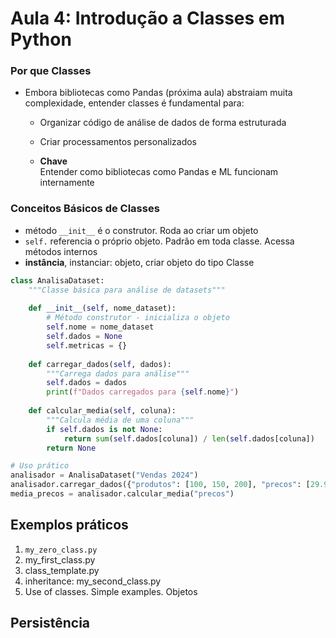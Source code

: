 # Aula 4: Introdução a Classes em Python

### Por que Classes

- Embora bibliotecas como Pandas (próxima aula) abstraiam muita complexidade, entender classes é fundamental para:

    - Organizar código de análise de dados de forma estruturada

    - Criar processamentos personalizados 

    - **Chave**  
        Entender como bibliotecas como Pandas e ML funcionam internamente

### Conceitos Básicos de Classes

- método `__init__` é o construtor. Roda ao criar um objeto
- `self.` referencia o próprio objeto. Padrão em toda classe. Acessa métodos internos
- **instância**, instanciar: objeto, criar objeto do tipo Classe


```python
class AnalisaDataset:
    """Classe básica para análise de datasets"""
    
    def __init__(self, nome_dataset):
        # Método construtor - inicializa o objeto
        self.nome = nome_dataset
        self.dados = None
        self.metricas = {}
    
    def carregar_dados(self, dados):
        """Carrega dados para análise"""
        self.dados = dados
        print(f"Dados carregados para {self.nome}")
    
    def calcular_media(self, coluna):
        """Calcula média de uma coluna"""
        if self.dados is not None:
            return sum(self.dados[coluna]) / len(self.dados[coluna])
        return None

# Uso prático
analisador = AnalisaDataset("Vendas 2024")
analisador.carregar_dados({"produtos": [100, 150, 200], "precos": [29.90, 49.90, 79.90]})
media_precos = analisador.calcular_media("precos")
```

## Exemplos práticos


1. `my_zero_class.py`
2. my_first_class.py
3. class_template.py
4. inheritance: my_second_class.py
5. Use of classes. Simple examples. Objetos

## Persistência


